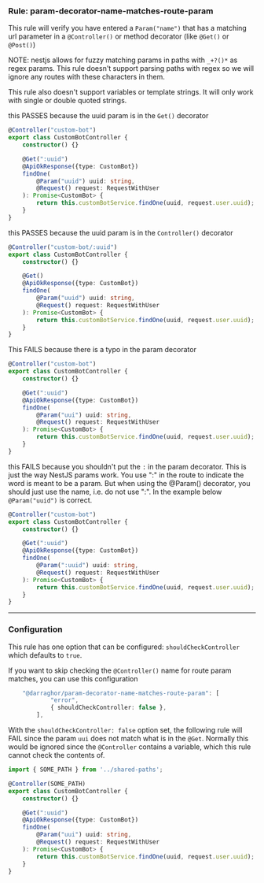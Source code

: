 ### Rule: param-decorator-name-matches-route-param

This rule will verify you have entered a `Param("name")` that has a matching url parameter in a `@Controller()` or method decorator (like `@Get()` or `@Post()`)

NOTE: nestjs allows for fuzzy matching params in paths with `_+?()*` as regex params. This rule doesn't support parsing paths with regex so we will ignore any routes with these characters in them.

This rule also doesn't support variables or template strings. It will only work with single or double quoted strings.

this PASSES because the uuid param is in the `Get()` decorator

```ts
@Controller("custom-bot")
export class CustomBotController {
    constructor() {}

    @Get(":uuid")
    @ApiOkResponse({type: CustomBot})
    findOne(
        @Param("uuid") uuid: string,
        @Request() request: RequestWithUser
    ): Promise<CustomBot> {
        return this.customBotService.findOne(uuid, request.user.uuid);
    }
}
```

this PASSES because the uuid param is in the `Controller()` decorator

```ts
@Controller("custom-bot/:uuid")
export class CustomBotController {
    constructor() {}

    @Get()
    @ApiOkResponse({type: CustomBot})
    findOne(
        @Param("uuid") uuid: string,
        @Request() request: RequestWithUser
    ): Promise<CustomBot> {
        return this.customBotService.findOne(uuid, request.user.uuid);
    }
}
```

This FAILS because there is a typo in the param decorator

```ts
@Controller("custom-bot")
export class CustomBotController {
    constructor() {}

    @Get(":uuid")
    @ApiOkResponse({type: CustomBot})
    findOne(
        @Param("uui") uuid: string,
        @Request() request: RequestWithUser
    ): Promise<CustomBot> {
        return this.customBotService.findOne(uuid, request.user.uuid);
    }
}
```

this FAILS because you shouldn't put the `:` in the param decorator. This is just the way NestJS params work. You use ":" in the route to indicate the word is meant to be a param. But when using the @Param() decorator, you should just use the name, i.e. do not use ":". In the example below `@Param("uuid")` is correct.

```ts
@Controller("custom-bot")
export class CustomBotController {
    constructor() {}

    @Get(":uuid")
    @ApiOkResponse({type: CustomBot})
    findOne(
        @Param(":uuid") uuid: string,
        @Request() request: RequestWithUser
    ): Promise<CustomBot> {
        return this.customBotService.findOne(uuid, request.user.uuid);
    }
}
```

-----

### Configuration

This rule has one option that can be configured: `shouldCheckController` which defaults to `true`.

If you want to skip checking the `@Controller()` name for route param matches, you can use this configuration

```ts
    "@darraghor/param-decorator-name-matches-route-param": [
            "error",
            { shouldCheckController: false },
        ],
```

With the `shouldCheckController: false` option set, the following rule will FAIL since the param `uui` does not match what is in the `@Get`. Normally this would be ignored since the `@Controller` contains a variable, which this rule cannot check the contents of.

```ts
import { SOME_PATH } from '../shared-paths';

@Controller(SOME_PATH)
export class CustomBotController {
    constructor() {}

    @Get(":uuid")
    @ApiOkResponse({type: CustomBot})
    findOne(
        @Param("uui") uuid: string,
        @Request() request: RequestWithUser
    ): Promise<CustomBot> {
        return this.customBotService.findOne(uuid, request.user.uuid);
    }
}
```